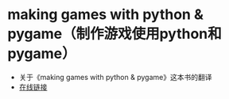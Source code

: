 # making games with python & pygame（制作游戏使用python和pygame）

* 关于《making games with python & pygame》这本书的翻译
* [在线链接](http://inventwithpython.com/pygame/chapters/)
